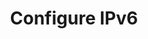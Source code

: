 ---
sidebar_position: 2
title: "Configure IPv6"
sidebar_label: "Configure IPv6"
description: "Implement IPv6 networking in Debian environments - setup IPv6 addresses, configure prefix delegation, manage IPv6 routing, and enable dual-stack networking."
keywords:
  - "debian ipv6 configuration"
  - "ipv6 addressing"
  - "ipv6 networking"
  - "dual-stack configuration"
  - "ipv6 routing"
tags:
  - debian
  - ipv6-configuration
  - ipv6-addressing
  - ipv6-networking
  - dual-stack-networking
slug: /linux/debian/network/static-ip/configure-ipv6
---